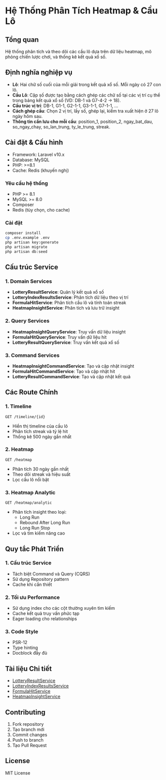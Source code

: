 # Hệ Thống Phân Tích Heatmap & Cầu Lô

## Tổng quan
Hệ thống phân tích và theo dõi các cầu lô dựa trên dữ liệu heatmap, mô phỏng chiến lược chơi, và thống kê kết quả xổ số.

## Định nghĩa nghiệp vụ
- **Lô**: Hai chữ số cuối của mỗi giải trong kết quả xổ số. Mỗi ngày có 27 con lô.
- **Cầu Lô**: Cặp số được tạo bằng cách ghép các chữ số tại các vị trí cụ thể trong bảng kết quả xổ số (VD: DB-1 và G7-4-2 → 18).
- **Cấu trúc vị trí**: DB-1, G1-1, G2-1-1, G3-1-1, G7-1-1, ...
- **Cách ghép cầu**: Chọn 2 vị trí, lấy số, ghép lại, kiểm tra xuất hiện ở 27 lô ngày hôm sau.
- **Thông tin cần lưu cho mỗi cầu**: position_1, position_2, ngay_bat_dau, so_ngay_chay, so_lan_trung, ty_le_trung, streak.

## Cài đặt & Cấu hình
- Framework: Laravel v10.x
- Database: MySQL
- PHP: >=8.1
- Cache: Redis (khuyến nghị)

### Yêu cầu hệ thống
- PHP >= 8.1
- MySQL >= 8.0
- Composer
- Redis (tùy chọn, cho cache)

### Cài đặt
```bash
composer install
cp .env.example .env
php artisan key:generate
php artisan migrate
php artisan db:seed
```

## Cấu trúc Service

### 1. Domain Services
- **LotteryResultService**: Quản lý kết quả xổ số
- **LotteryIndexResultsService**: Phân tích dữ liệu theo vị trí
- **FormulaHitService**: Phân tích cầu lô và tính toán streak
- **HeatmapInsightService**: Phân tích và lưu trữ insight

### 2. Query Services
- **HeatmapInsightQueryService**: Truy vấn dữ liệu insight
- **FormulaHitQueryService**: Truy vấn dữ liệu hit
- **LotteryResultQueryService**: Truy vấn kết quả xổ số

### 3. Command Services
- **HeatmapInsightCommandService**: Tạo và cập nhật insight
- **FormulaHitCommandService**: Tạo và cập nhật hit
- **LotteryResultCommandService**: Tạo và cập nhật kết quả

## Các Route Chính

### 1. Timeline
```
GET /timeline/{id}
```
- Hiển thị timeline của cầu lô
- Phân tích streak và tỷ lệ hit
- Thống kê 500 ngày gần nhất

### 2. Heatmap
```
GET /heatmap
```
- Phân tích 30 ngày gần nhất
- Theo dõi streak và hiệu suất
- Lọc cầu lô nổi bật

### 3. Heatmap Analytic
```
GET /heatmap/analytic
```
- Phân tích insight theo loại:
  - Long Run
  - Rebound After Long Run
  - Long Run Stop
- Lọc và tìm kiếm nâng cao

## Quy tắc Phát Triển

### 1. Cấu trúc Service
- Tách biệt Command và Query (CQRS)
- Sử dụng Repository pattern
- Cache khi cần thiết

### 2. Tối ưu Performance
- Sử dụng index cho các cột thường xuyên tìm kiếm
- Cache kết quả truy vấn phức tạp
- Eager loading cho relationships

### 3. Code Style
- PSR-12
- Type hinting
- Docblock đầy đủ

## Tài liệu Chi tiết
- [LotteryResultService](docs/services/LotteryResultService.md)
- [LotteryIndexResultsService](docs/services/LotteryIndexResultsService.md)
- [FormulaHitService](docs/services/FormulaHitService.md)
- [HeatmapInsightService](docs/services/HeatmapInsightService.md)

## Contributing
1. Fork repository
2. Tạo branch mới
3. Commit changes
4. Push to branch
5. Tạo Pull Request

## License
MIT License
